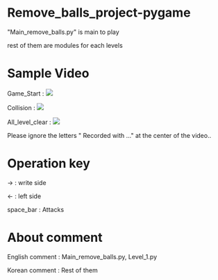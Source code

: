 # Remove_balls_project-pygame
"Main_remove_balls.py" is main to play

rest of them are modules for each levels

# Sample Video
Game_Start :
<img src="https://user-images.githubusercontent.com/106279616/183230862-d069c55f-e489-47db-b41f-ae235ed624a8.mp4">


Collision :
<img src="https://user-images.githubusercontent.com/106279616/183230873-18ca1d6f-0451-4000-b487-69c35047d183.mp4">


All_level_clear :
<img src="https://user-images.githubusercontent.com/106279616/183230875-342d61e2-2165-4355-87fe-1ec7604fff88.mp4">


Please ignore the letters " Recorded with ..." at the center of the video..

# Operation key 
→ : write side

← : left side

space_bar : Attacks


# About comment
English comment : Main_remove_balls.py, Level_1.py

Korean comment : Rest of them


